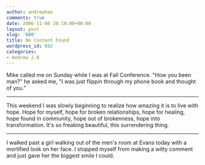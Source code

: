 ```yaml
---
author: andrewhao
comments: true
date: 2006-11-06 20:19:00+00:00
layout: post
slug: '680'
title: No Content Found
wordpress_id: 682
categories:
- Andrew 2.0
---
```


Mike called me on Sunday while I was at Fall Conference. "How you been man?" he asked me, "I was just flippin through my phone book and thought of you."  
  
---  
  
This weekend I was slowly beginning to realize how amazing it is to live with hope. Hope for myself, hope for broken relationships, hope for healing, hope found in community, hope out of brokenness, hope into transformation. It's so freaking beautiful, this surrendering thing.  
  
---  
  
I walked past a girl walking out of the men's room at Evans today with a mortified look on her face. I stopped myself from making a witty comment and just gave her the biggest smile I could.  
  

